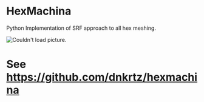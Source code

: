 # HexMachina
Python Implementation of SRF approach to all hex meshing.

![Couldn't load picture.](https://github.com/dnkrtz/HexMachina/blob/master/img/.flow_wtext.jpg "Meshing Progression")

# See https://github.com/dnkrtz/hexmachina
